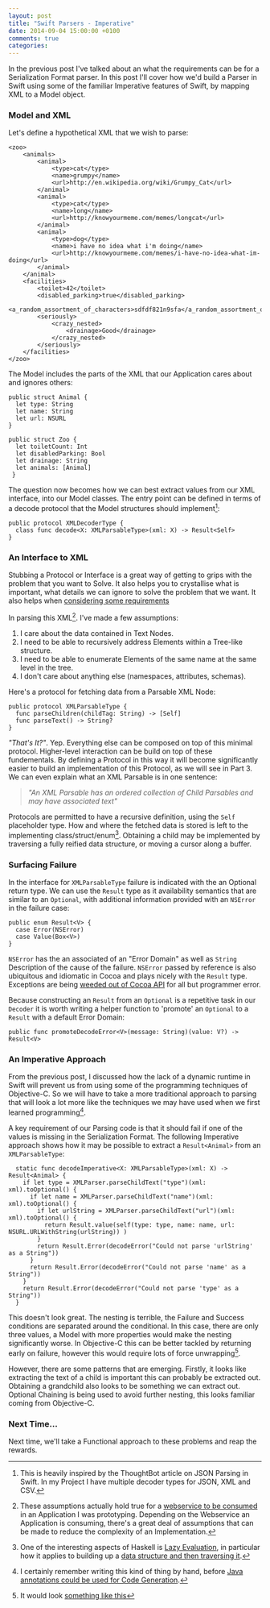 ```yaml
---
layout: post
title: "Swift Parsers - Imperative"
date: 2014-09-04 15:00:00 +0100
comments: true
categories: 
---
```


In the previous post I've talked about an what the requirements can be for a Serialization Format parser. In this post I'll cover how we'd build a Parser in Swift using some of the familiar Imperative features of Swift, by mapping XML to a Model object.

### Model and XML

Let's define a hypothetical XML that we wish to parse:

	<zoo>
		<animals>
			<animal>
				<type>cat</type>
				<name>grumpy</name>
				<url>http://en.wikipedia.org/wiki/Grumpy_Cat</url>
			</animal>
			<animal>
				<type>cat</type>
				<name>long</name>
				<url>http://knowyourmeme.com/memes/longcat</url>
			</animal>
			<animal>
				<type>dog</type>
				<name>i have no idea what i'm doing</name>
				<url>http://knowyourmeme.com/memes/i-have-no-idea-what-im-doing</url>
			</animal>
		</animal>
		<facilities>
			<toilet>42</toilet>
			<disabled_parking>true</disabled_parking>
			<a_random_assortment_of_characters>sdfdf821n9sfa</a_random_assortment_of_characters>
			<seriously>
				<crazy_nested>
					<drainage>Good</drainage>
				</crazy_nested>
			</seriously>
		</facilities>
	</zoo>


The Model includes the parts of the XML that our Application cares about and ignores others:

	public struct Animal {
	  let type: String
	  let name: String
	  let url: NSURL
	}
	
	public struct Zoo {
	  let toiletCount: Int
	  let disabledParking: Bool
	  let drainage: String
	  let animals: [Animal]
	 }

The question now becomes how we can best extract values from our XML interface, into our Model classes. The entry point can be defined in terms of a decode protocol that the Model structures should implement[^decoder-protocols]:

	public protocol XMLDecoderType {
	  class func decode<X: XMLParsableType>(xml: X) -> Result<Self>
	}

### An Interface to XML

Stubbing a Protocol or Interface is a great way of getting to grips with the problem that you want to Solve. It also helps you to crystallise what is important, what details we can ignore to solve the problem that we want. It also helps when [considering some requirements]() 

In parsing this XML[^hypothetical-xml]. I've made a few assumptions:

1. I care about the data contained in Text Nodes.
3. I need to be able to recursively address Elements within a Tree-like structure.
4. I need to be able to enumerate Elements of the same name at the same level in the tree.
5. I don't care about anything else (namespaces, attributes, schemas).

Here's a protocol for fetching data from a Parsable XML Node:

    public protocol XMLParsableType {
      func parseChildren(childTag: String) -> [Self]
      func parseText() -> String?
    }

*"That's It?"*. Yep. Everything else can be composed on top of this minimal protocol. Higher-level interaction can be build on top of these fundementals. By defining a Protocol in this way it will become significantly easier to build an implementation of this Protocol, as we will see in Part 3. We can even explain what an XML Parsable is in one sentence:

> _"An XML Parsable has an ordered collection of Child Parsables and may have associated text"_

Protocols are permitted to have a recursive definition, using the `Self` placeholder type. How and where the fetched data is stored is left to the implementing class/struct/enum[^lazy-evaluated-functional-programming]. Obtaining a child may be implemented by traversing a fully reified data structure, or moving a cursor along a buffer.

### Surfacing Failure

In the interface for ```XMLParsableType``` failure is indicated with the an Optional return type. We can use the ``Result`` type as it availability semantics that are similar to an ```Optional```, with additional information provided with an ```NSError``` in the failure case:

	public enum Result<V> {
	  case Error(NSError)
	  case Value(Box<V>)
	}
	
```NSError``` has the an associated of an "Error Domain" as well as ```String``` Description of the cause of the failure. ```NSError``` passed by reference is also ubiquitous and idiomatic in Cocoa and plays nicely with the ```Result``` type. Exceptions are being [weeded out of Cocoa API](https://twitter.com/atnan/status/506832064633901056) for all but programmer error.

Because constructing an ```Result``` from an ```Optional``` is a repetitive task in our ```Decoder``` it is worth writing a helper function to 'promote' an ```Optional``` to a ```Result``` with a default Error Domain:

	public func promoteDecodeError<V>(message: String)(value: V?) -> Result<V>

### An Imperative Approach

From the previous post, I discussed how the lack of a dynamic runtime in Swift will prevent us from using some of the programming techniques of Objective-C. So we will have to take a more traditional approach to parsing that will look a lot more like the techniques we may have used when we first learned programming[^model-mapping-traditional]. 

A key requirement of our Parsing code is that it should fail if one of the values is missing in the Serialization Format. The following Imperative approach shows how it may be possible to extract a ```Result<Animal>``` from an ```XMLParsableType```:

	  static func decodeImperative<X: XMLParsableType>(xml: X) -> Result<Animal> {
	    if let type = XMLParser.parseChildText("type")(xml: xml).toOptional() {
	      if let name = XMLParser.parseChildText("name")(xml: xml).toOptional() {
	        if let urlString = XMLParser.parseChildText("url")(xml: xml).toOptional() {
	          return Result.value(self(type: type, name: name, url: NSURL.URLWithString(urlString)) )
	        }
	        return Result.Error(decodeError("Could not parse 'urlString' as a String"))
	      }
	      return Result.Error(decodeError("Could not parse 'name' as a String"))
	    }
	    return Result.Error(decodeError("Could not parse 'type' as a String"))
	  }

This doesn't look great. The nesting is terrible, the Failure and Success conditions are separated around the conditional. In this case, there are only three values, a Model with more properties would make the nesting significantly worse. In Objective-C this can be better tackled by returning early on failure, however this would require lots of force unwrapping[^nested-branching].

However, there are some patterns that are emerging. Firstly, it looks like extracting the text of a child is important this can probably be extracted out. Obtaining a grandchild also looks to be something we can extract out. Optional Chaining is being used to avoid further nesting, this looks familiar coming from Objective-C. 

### Next Time...

Next time, we'll take a Functional approach to these problems and reap the rewards.

[^xmlparser-implementation]: The Implementation for this class is in the [next post in this series]().

[^swiftz-generics-simplification]: I'm lying, I've changed the Generic Parameters from ```VA``` & ```VB``` to ```A``` & ```B```

[^hypothetical-xml]: These assumptions actually hold true for a [webservice to be consumed](http://www.livedepartureboards.co.uk/ldbws/) in an Application I was prototyping. Depending on the Webservice an Application is consuming, there's a great deal of assumptions that can be made to reduce the complexity of an Implementation.

[^lazy-evaluated-functional-programming]: One of the interesting aspects of Haskell is [Lazy Evaluation](http://en.wikipedia.org/wiki/Lazy_evaluation), in particular how it applies to building up a [data structure and then traversing it](http://www.cs.kent.ac.uk/people/staff/dat/miranda/whyfp90.pdf).

[^breaking-down-bind]: When starting out it can be really helpful to do this, it makes inspecting the types of each of the elements in the chain more visible. You can use Alt+Click on the value name to get XCode to print out the inferred type. Its also a good illustration of the power of type inference.

[^model-mapping-traditional]: I certainly remember writing this kind of thing by hand, before [Java annotations could be used for Code Generation](http://docs.oracle.com/javase/tutorial/jaxb/intro/).

[^monadic-parser]: The concept of a 'Parser' as a distinct type that implements the 'Monad' Typeclass [does indeed exist in Pure functional language](http://eprints.nottingham.ac.uk/223/1/pearl.pdf).

[^constructor-factory-method]: 'Factory Method' is probably a better term for this since a Constructor is a concept specific to ```init``` methods in Swift. 

[^nested-branching]: It would look [something like this](https://gist.github.com/lawrencelomax/00ea2c00c9b6ca5bb4ab)

[^containers-functors]: ```Optional``` and ```Result``` are examples of Functors and Monads. This [fantastic article](http://adit.io/posts/2013-04-17-functors,_applicatives,_and_monads_in_pictures.html) covers the operators in a visual way.

[^macro-error-handling]: In Objective-C this can be handled with [Macros and Early Return](https://github.com/rentzsch/NSXReturnThrowError), but we can't rewrite/mangle the rules of the language in Swift as we don't have Macros.

[^decoder-protocols]: This is heavily inspired by the ThoughtBot article on JSON Parsing in Swift. In my Project I have multiple decoder types for JSON, XML and CSV.

[^swiftz-lightweight]: Swiftz has a Core library as well as a more full-featured Framework. There's a lot of interesting stuffin the Full library, but just getting started with the Core is a good place to start.
